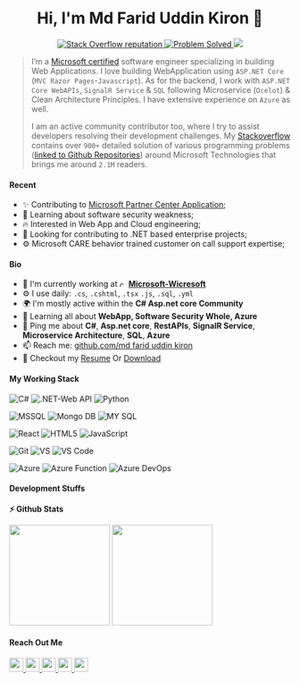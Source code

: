 <h1 align="center">Hi, I'm Md Farid Uddin Kiron 👋</h1>

<p align="center">
 <a href="https://stackoverflow.com/users/9663070/md-farid-uddin-kiron">
    <img alt="Stack Overflow reputation" src="https://img.shields.io/stackexchange/stackoverflow/r/9663070?color=orange&label=Stackoverflow&logo=stackoverflow&logoColor=orange&style=social">
  </a>
  <a href="https://stackoverflow.com/users/9663070/md-farid-uddin-kiron?tab=answers">
    <img src="https://img.shields.io/badge/ProblemSolved-1100+-success" alt="Problem Solved" />
  </a>
  <a href="https://stackoverflow.com/users/9663070/md-farid-uddin-kiron">
    <img src="https://img.shields.io/badge/Impact-3.1M-red" />
  </a>
</p>

> I’m a [Microsoft certified](https://learn.microsoft.com/en-us/users/fariduddinkironmsft-5690/transcript/dee6ni2x0rk8qqn) software engineer specializing in building Web Applications. I love building WebApplication using `ASP.NET Core` (`MVC Razor Pages`-`Javascript`). As for the backend, I work with `ASP.NET Core WebAPIs`, `SignalR Service` & `SQL` following Microservice (`Ocelot`) & Clean Architecture Principles. I have extensive experience on `Azure` as well. 
> 
> I am an active community contributor too, where I try to assist developers resolving their development challenges. My [Stackoverflow](https://stackoverflow.com/users/9663070/md-farid-uddin-kiron) contains over `900+` detailed solution of various programming problems ([linked to Github Repositories](https://github.com/kironiitdu?tab=repositories)) around Microsoft Technologies that brings me around `2.1M` readers.



#### Recent

- ✨ Contributing to [Microsoft Partner Center Application](https://docs.microsoft.com/en-us/rest/api/partner-center-rest/);
- 🌱 Learning about software security weakness;
- :fire: Interested in Web App and Cloud engineering;
- :calendar: Looking for contributing to .NET based enterprise projects;
- ⚙️ Microsoft CARE behavior trained customer on call support expertise; 

#### Bio

- 🏢 I'm currently working at <img height="12" src="https://i.stack.imgur.com/U1arX.png" alt="csharp"> [**Microsoft-Wicresoft**](https://www.wicresoftinternational.com/about-us?hsLang=en)
- ⚙️ I use daily: `.cs`, `.cshtml`, `.tsx` `.js`, `.sql`, `.yml`
- 🌍 I'm mostly active within the **C# Asp.net core Community**
- 🌱 Learning all about **WebApp, Software Security Whole, Azure**
- 💬 Ping me about **C#**, **Asp.net core**, **RestAPIs**, **SignalR Service**, **Microservice Architecture**, **SQL**, **Azure**
- 📫 Reach me: [github.com/md farid uddin kiron](https://github.com/kironiitdu/fariduddin.github.io)
- 📝 Checkout my [Resume](https://github.com/kironiitdu/fariduddin.github.io) Or [Download](https://github.com/kironiitdu/fariduddin.github.io/blob/main/Resume_Md_Farid_Uddin.pdf)

#### My Working Stack




![C#](https://img.shields.io/badge/-CSharp-purple?style=square&logo=csharp)
![.NET-Web API](https://img.shields.io/badge/-.NET-purple?style=square&logo=.net)
![Python](https://img.shields.io/badge/python-3670A0?style=square&logo=python&logoColor=ffdd54)



![MSSQL](https://img.shields.io/badge/-MSSQL-white?style=square&logoColor=red&logo=microsoft-sql-server)
![Mongo DB](https://img.shields.io/badge/MongoDB-4EA94B?style=square&logo=mongodb&logoColor=white)
![MY SQL](https://img.shields.io/badge/MySQL-005C84?style=square&logo=mysql&logoColor=white)



![React](https://img.shields.io/badge/React-20232A?style=square&logo=react&logoColor=61DAFB)
![HTML5](https://img.shields.io/badge/-HTML5-%23E44D27?style=square&logo=html5&logoColor=ffffff)
![JavaScript](https://img.shields.io/badge/-JavaScript-%23F7DF1C?style=square&logo=javascript&logoColor=000000&labelColor=%23F7DF1C&color=%23FFCE5A)



![Git](https://img.shields.io/badge/-Git-%23F05032?style=flat-square&logo=git&logoColor=%23ffffff)
![VS](https://img.shields.io/badge/-Visual_Studio-purple?style=flat-square&logo=visual-studio)
![VS Code](https://img.shields.io/badge/-VSCode-%23007ACC?style=flat-square&logo=visual-studio-code)



![Azure](https://img.shields.io/badge/-Azure-blue?style=square&logo=microsoft-azure&logoColor=white)
![Azure Function](https://img.shields.io/badge/Azure_Functions-0062AD?style=square&logo=azure-functions&logoColor=white)
![Azure DevOps](https://img.shields.io/badge/-Azure_DevOps-blue?style=square&logo=azure-devops&logoColor=white)





#### Development Stuffs

<b>⚡ Github Stats</b>
<p float="left">
<img height="180em" src="https://github-readme-stats.vercel.app/api?username=kironiitdu&show_icons=true&hide_border=true&&count_private=true&include_all_commits=true" /> 
<img height="180em" src="https://github-readme-stats.vercel.app/api/top-langs/?username=kironiitdu&show_icons=true&hide_border=true&layout=compact&langs_count=8"/>
 
</p>


#### Reach Out Me

<p left="center">
 <a href="mailto:kironiitdu@outlook.com">
  <img src="https://img.shields.io/badge/Microsoft_Outlook-0078D4?style=for-the-badge&logo=microsoft-outlook&logoColor=white" height=25>
</a>
 <a href="https://www.linkedin.com/in/fariduddinkiron/">
  <img src="https://img.shields.io/badge/linkedin-%230077B5.svg?&style=for-the-badge&logo=linkedin&logoColor=white" height=25>
</a> 
 <a href="https://stackoverflow.com/users/9663070/md-farid-uddin-kiron">
  <img src="https://img.shields.io/badge/Stack_Overflow-FE7A16?style=for-the-badge&logo=stack-overflow&logoColor=white" height=25>
  
</a> 

 
 <a href="kironiitdu_430">
  <img src="https://img.shields.io/badge/WeChat-07C160?style=for-the-badge&logo=wechat&logoColor=white" height=25>
</a>
<a href="https://www.facebook.com/webapi2">
  <img src="https://img.shields.io/badge/Facebook-1877F2?style=for-the-badge&logo=facebook&logoColor=white" height=25>
</a>


</p>

